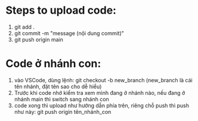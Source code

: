 # Steps to upload code:
1. git add .
2. git commit -m "message (nội dung commit)"
3. git push origin main


# Code ở nhánh con:
1. vào VSCode, dùng lệnh: git checkout -b new_branch (new_branch là cái tên nhánh, đặt tên sao cho dễ hiểu)
2. Trước khi code nhớ kiểm tra xem mình đang ở nhánh nào, nếu đang ở nhánh main thì switch sang nhánh con
3. code xong thì upload như hướng dẫn phía trên, riêng chỗ push thì push như này: git push origin tên_nhánh_con
